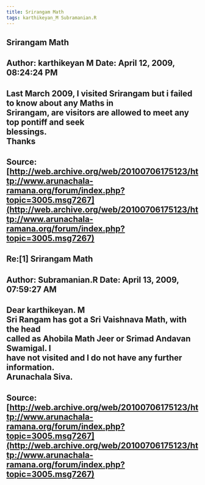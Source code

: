 ```yaml
--- 
title: Srirangam Math   
tags: karthikeyan_M Subramanian.R  
---  
```

## Srirangam Math  
Author: karthikeyan M       Date: April 12, 2009, 08:24:24 PM  
---  
Last March 2009, I visited Srirangam but i failed to know about any Maths in  
Srirangam, are visitors are allowed to meet any top pontiff and seek  
blessings.   
Thanks
 ---  
Source:[http://web.archive.org/web/20100706175123/http://www.arunachala-ramana.org/forum/index.php?topic=3005.msg7267](http://web.archive.org/web/20100706175123/http://www.arunachala-ramana.org/forum/index.php?topic=3005.msg7267)   
---  

## Re:[1] Srirangam Math  
Author: Subramanian.R       Date: April 13, 2009, 07:59:27 AM  
---  
Dear karthikeyan. M   
Sri Rangam has got a Sri Vaishnava Math, with the head   
called as Ahobila Math Jeer or Srimad Andavan Swamigal. I   
have not visited and I do not have any further information.   
Arunachala Siva.
 ---  
Source:[http://web.archive.org/web/20100706175123/http://www.arunachala-ramana.org/forum/index.php?topic=3005.msg7267](http://web.archive.org/web/20100706175123/http://www.arunachala-ramana.org/forum/index.php?topic=3005.msg7267)   
---  

